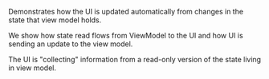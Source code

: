 Demonstrates how the UI is updated automatically from changes in the state that view model
holds.

We show how state read flows from ViewModel to the UI and how UI is sending an update to the
view model.

The UI is "collecting" information from a read-only version of the state living in view model.
